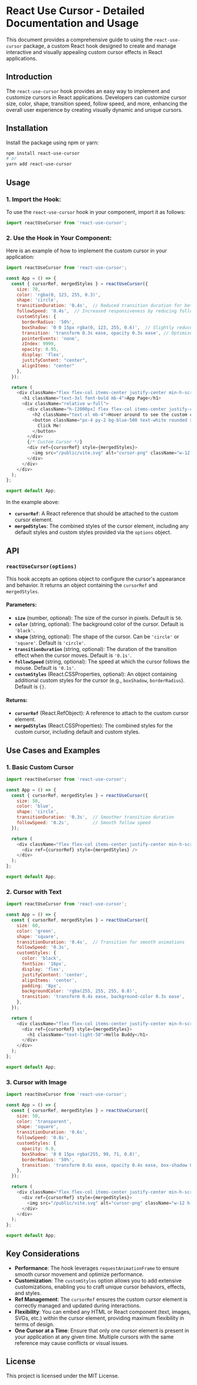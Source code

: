 # React Use Cursor - Detailed Documentation and Usage

This document provides a comprehensive guide to using the `react-use-cursor` package, a custom React hook designed to create and manage interactive and visually appealing custom cursor effects in React applications.

## Introduction

The `react-use-cursor` hook provides an easy way to implement and customize cursors in React applications. Developers can customize cursor size, color, shape, transition speed, follow speed, and more, enhancing the overall user experience by creating visually dynamic and unique cursors.

## Installation

Install the package using npm or yarn:

```bash
npm install react-use-cursor
# or
yarn add react-use-cursor
```

## Usage

### 1. **Import the Hook:**

To use the `react-use-cursor` hook in your component, import it as follows:

```javascript
import reactUseCursor from 'react-use-cursor';
```

### 2. **Use the Hook in Your Component:**

Here is an example of how to implement the custom cursor in your application:

```javascript
import reactUseCursor from 'react-use-cursor';

const App = () => {
  const { cursorRef, mergedStyles } = reactUseCursor({
    size: 70,
    color: 'rgba(0, 123, 255, 0.3)',
    shape: 'circle',
    transitionDuration: '0.4s',  // Reduced transition duration for better performance
    followSpeed: '0.4s',  // Increased responsiveness by reducing follow speed
    customStyles: {
      borderRadius: '50%',
      boxShadow: '0 0 15px rgba(0, 123, 255, 0.6)',  // Slightly reduced box shadow for performance
      transition: 'transform 0.3s ease, opacity 0.3s ease', // Optimized transition for smoother animations
      pointerEvents: 'none',
      zIndex: 9999,
      opacity: 0.95,
      display: 'flex',
      justifyContent: "center",
      alignItems: "center"
    },
  });

  return (
    <div className="flex flex-col items-center justify-center min-h-screen bg-gray-100">
      <h1 className="text-3xl font-bold mb-4">App Page</h1>
      <div className="relative w-full">
        <div className="h-[2000px] flex flex-col items-center justify-center">
          <h2 className="text-xl mb-4">Hover around to see the custom cursor</h2>
          <button className="px-4 py-2 bg-blue-500 text-white rounded shadow hover:bg-blue-600 transition duration-200">
            Click Me!
          </button>
        </div>
        {/* Custom Cursor */}
        <div ref={cursorRef} style={mergedStyles}>
          <img src="/public/vite.svg" alt="cursor-png" className="w-12 h-12" />
        </div>
      </div>
    </div>
  );
};

export default App;

```

In the example above:
- **`cursorRef`**: A React reference that should be attached to the custom cursor element.
- **`mergedStyles`**: The combined styles of the cursor element, including any default styles and custom styles provided via the `options` object.

## API

### `reactUseCursor(options)`

This hook accepts an options object to configure the cursor's appearance and behavior. It returns an object containing the `cursorRef` and `mergedStyles`.

#### Parameters:

- **`size`** (number, optional): The size of the cursor in pixels. Default is `50`.
- **`color`** (string, optional): The background color of the cursor. Default is `'black'`.
- **`shape`** (string, optional): The shape of the cursor. Can be `'circle'` or `'square'`. Default is `'circle'`.
- **`transitionDuration`** (string, optional): The duration of the transition effect when the cursor moves. Default is `'0.1s'`.
- **`followSpeed`** (string, optional): The speed at which the cursor follows the mouse. Default is `'0.1s'`.
- **`customStyles`** (React.CSSProperties, optional): An object containing additional custom styles for the cursor (e.g., `boxShadow`, `borderRadius`). Default is `{}`.

#### Returns:

- **`cursorRef`** (React.RefObject<HTMLDivElement>): A reference to attach to the custom cursor element.
- **`mergedStyles`** (React.CSSProperties): The combined styles for the custom cursor, including default and custom styles.

## Use Cases and Examples

### 1. **Basic Custom Cursor**

```javascript
import reactUseCursor from 'react-use-cursor';

const App = () => {
  const { cursorRef, mergedStyles } = reactUseCursor({
    size: 50,
    color: 'blue',
    shape: 'circle',
    transitionDuration: '0.3s',  // Smoother transition duration
    followSpeed: '0.2s',         // Smooth follow speed
  });

  return (
    <div className="flex flex-col items-center justify-center min-h-screen bg-gray-100">
      <div ref={cursorRef} style={mergedStyles} />
    </div>
  );
};

export default App;
```

### 2. **Cursor with Text**

```javascript
import reactUseCursor from 'react-use-cursor';

const App = () => {
  const { cursorRef, mergedStyles } = reactUseCursor({
    size: 60,
    color: 'green',
    shape: 'square',
    transitionDuration: '0.4s',  // Transition for smooth animations
    followSpeed: '0.3s',
    customStyles: {
      color: 'black',
      fontSize: '16px',
      display: 'flex',
      justifyContent: 'center',
      alignItems: 'center',
      padding: '8px',
      backgroundColor: 'rgba(255, 255, 255, 0.8)',
      transition: 'transform 0.4s ease, background-color 0.3s ease',
    },
  });

  return (
    <div className="flex flex-col items-center justify-center min-h-screen bg-gray-100">
      <div ref={cursorRef} style={mergedStyles}>
        <h1 className="text-light-50">Hello Buddy</h1>
      </div>
    </div>
  );
};

export default App;
```

### 3. **Cursor with Image**

```javascript
import reactUseCursor from 'react-use-cursor';

const App = () => {
  const { cursorRef, mergedStyles } = reactUseCursor({
    size: 50,
    color: 'transparent',
    shape: 'square',
    transitionDuration: '0.6s',
    followSpeed: '0.8s',
    customStyles: {
      opacity: 0.9,
      boxShadow: '0 0 15px rgba(255, 99, 71, 0.8)',
      borderRadius: '50%',
      transition: 'transform 0.6s ease, opacity 0.4s ease, box-shadow 0.5s ease',
    },
  });

  return (
    <div className="flex flex-col items-center justify-center min-h-screen bg-gray-100">
      <div ref={cursorRef} style={mergedStyles}>
        <img src="/public/vite.svg" alt="cursor-png" className="w-12 h-12" />
      </div>
    </div>
  );
};

export default App;
```

## Key Considerations

- **Performance**: The hook leverages `requestAnimationFrame` to ensure smooth cursor movement and optimize performance.
- **Customization**: The `customStyles` option allows you to add extensive customizations, enabling you to craft unique cursor behaviors, effects, and styles.
- **Ref Management**: The `cursorRef` ensures the custom cursor element is correctly managed and updated during interactions.
- **Flexibility**: You can embed any HTML or React component (text, images, SVGs, etc.) within the cursor element, providing maximum flexibility in terms of design.
- **One Cursor at a Time**: Ensure that only one cursor element is present in your application at any given time. Multiple cursors with the same reference may cause conflicts or visual issues.

## License

This project is licensed under the MIT License.
